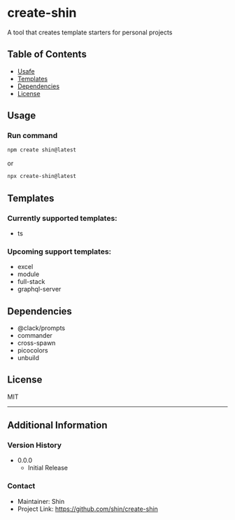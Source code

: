 # create-shin

A tool that creates template starters for personal projects

## Table of Contents

- [Usafe](#usage)
- [Templates](#templates)
- [Dependencies](#dependencies)
- [License](#license)

## Usage

### Run command

```bash
npm create shin@latest
```

or

```bash
npx create-shin@latest
```

## Templates

### Currently supported templates:

- ts

### Upcoming support templates:

- excel
- module
- full-stack
- graphql-server

## Dependencies

- @clack/prompts
- commander
- cross-spawn
- picocolors
- unbuild

## License

MIT

---

## Additional Information

### Version History

- 0.0.0
  - Initial Release

### Contact

- Maintainer: Shin
- Project Link: https://github.com/shin/create-shin
